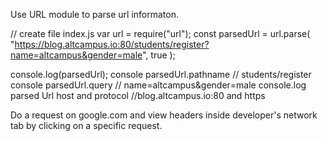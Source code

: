 Use URL module to parse url informaton.

// create file index.js
var url = require("url");
const parsedUrl = url.parse(
  "https://blog.altcampus.io:80/students/register?name=altcampus&gender=male",
  true
);

console.log(parsedUrl); 
console parsedUrl.pathname // students/register
console parsedUrl.query // name=altcampus&gender=male
console.log parsed Url host and protocol //blog.altcampus.io:80 and https

Do a request on google.com and view headers inside developer's network tab by clicking on a specific request.